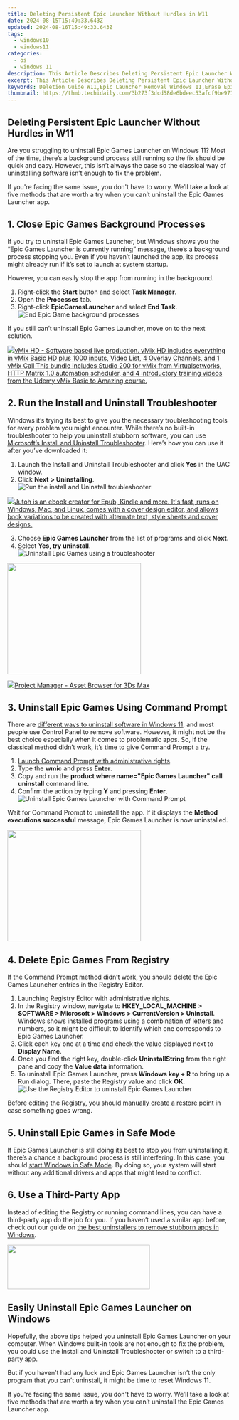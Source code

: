 ```yaml
---
title: Deleting Persistent Epic Launcher Without Hurdles in W11
date: 2024-08-15T15:49:33.643Z
updated: 2024-08-16T15:49:33.643Z
tags:
  - windows10
  - windows11
categories:
  - os
  - windows 11
description: This Article Describes Deleting Persistent Epic Launcher Without Hurdles in W11
excerpt: This Article Describes Deleting Persistent Epic Launcher Without Hurdles in W11
keywords: Deletion Guide W11,Epic Launcher Removal Windows 11,Erase Epic Launcher Easily,Uninstall Epic Launcher W11,Epic Launcher Clearance Tips,Remove Epic Games in W11,Epic Launcher Cleanup W11
thumbnail: https://thmb.techidaily.com/3b273f3dcd58de6bdeec53afcf9be971cffb1887a1cf9aa58c2806ddb93b59d9.jpg
---
```


## Deleting Persistent Epic Launcher Without Hurdles in W11

 Are you struggling to uninstall Epic Games Launcher on Windows 11? Most of the time, there’s a background process still running so the fix should be quick and easy. However, this isn’t always the case so the classical way of uninstalling software isn’t enough to fix the problem.

 If you're facing the same issue, you don't have to worry. We’ll take a look at five methods that are worth a try when you can’t uninstall the Epic Games Launcher app.

## 1\. Close Epic Games Background Processes

 If you try to uninstall Epic Games Launcher, but Windows shows you the “Epic Games Launcher is currently running” message, there’s a background process stopping you. Even if you haven’t launched the app, its process might already run if it’s set to launch at system startup.

 However, you can easily stop the app from running in the background.

1. Right-click the **Start** button and select **Task Manager**.
2. Open the **Processes** tab.
3. Right-click **EpicGamesLauncher** and select **End Task**.  
![End Epic Game background processes](https://static1.makeuseofimages.com/wordpress/wp-content/uploads/2023/06/epic-game-process-1.jpg)

 If you still can’t uninstall Epic Games Launcher, move on to the next solution.

<!-- affiliate ads begin -->
<a href="https://secure.2checkout.com/order/checkout.php?PRODS=4718730&QTY=1&AFFILIATE=108875&CART=1"> <img src="https://secure.avangate.com/images/merchant/ce9a6fb2becc2d235e62b125e9260102/products/copy_vMixCallScreenshot1-large.jpg" border="0">vMix HD - Software based live production. vMix HD includes everything in vMix Basic HD plus 1000 inputs, Video List, 4 Overlay Channels, and 1 vMix Call 
This bundle includes Studio 200 for vMix from Virtualsetworks, HTTP Matrix 1.0 automation scheduler, and 4 introductory training videos from the Udemy vMix Basic to Amazing course. </a>
<!-- affiliate ads end -->
## 2\. Run the Install and Uninstall Troubleshooter

 Windows it’s trying its best to give you the necessary troubleshooting tools for every problem you might encounter. While there’s no built-in troubleshooter to help you uninstall stubborn software, you can use [Microsoft’s Install and Uninstall Troubleshooter](https://support.microsoft.com/en-us/topic/fix-problems-that-block-programs-from-being-installed-or-removed-cca7d1b6-65a9-3d98-426b-e9f927e1eb4d). Here’s how you can use it after you’ve downloaded it:

1. Launch the Install and Uninstall Troubleshooter and click **Yes** in the UAC window.
2. Click **Next** **\> Uninstalling**.  
![Run the install and Uninstall troubleshooter](https://static1.makeuseofimages.com/wordpress/wp-content/uploads/2023/06/troubleshooter-1.jpg)
<!-- affiliate ads begin -->
<a href="https://secure.2checkout.com/order/checkout.php?PRODS=4694919&QTY=1&AFFILIATE=108875&CART=1"><img src="https://secure.avangate.com/images/merchant/bccefcc1b1eee9eca3ae4f5c1a281482/products/jutoh-logo-1200x1600.jpg" border="0">Jutoh is an ebook creator for Epub, Kindle and more. It's fast, runs on Windows, Mac, and Linux, comes with a cover design editor, and allows book variations to be created with alternate text, style sheets and cover designs. </a>
<!-- affiliate ads end -->
3. Choose **Epic Games Launcher** from the list of programs and click **Next**.
4. Select **Yes, try uninstall**.  
![Uninstall Epic Games using a troubleshooter](https://static1.makeuseofimages.com/wordpress/wp-content/uploads/2023/06/troubleshooter-2.jpg)
<!-- affiliate ads begin -->
<a href="https://godlikehost.sjv.io/c/5597632/1920047/21774" target="_top" id="1920047"><img src="//a.impactradius-go.com/display-ad/21774-1920047" border="0" alt="" width="300" height="250"/></a><img height="0" width="0" src="https://imp.pxf.io/i/5597632/1920047/21774" style="position:absolute;visibility:hidden;" border="0" />
<!-- affiliate ads end -->

<!-- affiliate ads begin -->
<a href="https://secure.2checkout.com/order/checkout.php?PRODS=4709458&QTY=1&AFFILIATE=108875&CART=1"><img src="https://3d-kstudio.com/wp-content/uploads/2014/02/Project-Manager-3D-Models-4-800x800.jpg" border="0">Project Manager - Asset Browser for 3Ds Max</a>
<!-- affiliate ads end -->
## 3\. Uninstall Epic Games Using Command Prompt

 There are [different ways to uninstall software in Windows 11](https://www.makeuseof.com/windows-11-different-ways-to-uninstall-software/), and most people use Control Panel to remove software. However, it might not be the best choice especially when it comes to problematic apps. So, if the classical method didn’t work, it’s time to give Command Prompt a try.

1. [Launch Command Prompt with administrative rights](https://www.makeuseof.com/windows-run-command-prompt-admin/).
2. Type the **wmic** and press **Enter**.
3. Copy and run the **product where name="Epic Games Launcher" call uninstall** command line.
4. Confirm the action by typing **Y** and pressing **Enter**.  
![Uninstall Epic Games Launcher with Command Prompt](https://static1.makeuseofimages.com/wordpress/wp-content/uploads/2023/06/uninstall-command-1.jpg)

 Wait for Command Prompt to uninstall the app. If it displays the **Method executions successful** message, Epic Games Launcher is now uninstalled.

<!-- affiliate ads begin -->
<a href="https://united.elfm.net/c/5597632/748964/4704" target="_top" id="748964"><img src="//a.impactradius-go.com/display-ad/4704-748964" border="0" alt="" width="300" height="250"/></a><img height="0" width="0" src="https://united.elfm.net/i/5597632/748964/4704" style="position:absolute;visibility:hidden;" border="0" />
<!-- affiliate ads end -->
## 4\. Delete Epic Games From Registry

 If the Command Prompt method didn’t work, you should delete the Epic Games Launcher entries in the Registry Editor.

1. Launching Registry Editor with administrative rights.
2. In the Registry window, navigate to **HKEY\_LOCAL\_MACHINE > SOFTWARE > Microsoft > Windows > CurrentVersion > Uninstall**. Windows shows installed programs using a combination of letters and numbers, so it might be difficult to identify which one corresponds to Epic Games Launcher.
3. Click each key one at a time and check the value displayed next to **Display Name**.
4. Once you find the right key, double-click **UninstallString** from the right pane and copy the **Value data** information.
5. To uninstall Epic Games Launcher, press **Windows key + R** to bring up a Run dialog. There, paste the Registry value and click **OK**.  
![Use the Registry Editor to uninstall Epic Games Launcher](https://static1.makeuseofimages.com/wordpress/wp-content/uploads/2023/06/uninstall-registry-1.jpg)

 Before editing the Registry, you should [manually create a restore point](https://www.makeuseof.com/windows-11-create-restore-point/) in case something goes wrong.

## 5\. Uninstall Epic Games in Safe Mode

 If Epic Games Launcher is still doing its best to stop you from uninstalling it, there’s a chance a background process is still interfering. In this case, you should [start Windows in Safe Mode](https://www.makeuseof.com/windows-11-boot-safe-mode/). By doing so, your system will start without any additional drivers and apps that might lead to conflict.

## 6\. Use a Third-Party App

 Instead of editing the Registry or running command lines, you can have a third-party app do the job for you. If you haven’t used a similar app before, check out our guide on [the best uninstallers to remove stubborn apps in Windows](https://www.makeuseof.com/windows-11-uninstallers-stubborn-apps/).

<!-- affiliate ads begin -->
<a href="https://proteahair.pxf.io/c/5597632/1983634/23621" target="_top" id="1983634"><img src="//a.impactradius-go.com/display-ad/23621-1983634" border="0" alt="" width="320" height="100"/></a><img height="0" width="0" src="https://imp.pxf.io/i/5597632/1983634/23621" style="position:absolute;visibility:hidden;" border="0" />
<!-- affiliate ads end -->
## Easily Uninstall Epic Games Launcher on Windows

 Hopefully, the above tips helped you uninstall Epic Games Launcher on your computer. When Windows built-in tools are not enough to fix the problem, you could use the Install and Uninstall Troubleshooter or switch to a third-party app.

 But if you haven’t had any luck and Epic Games Launcher isn’t the only program that you can’t uninstall, it might be time to reset Windows 11\.

 If you're facing the same issue, you don't have to worry. We’ll take a look at five methods that are worth a try when you can’t uninstall the Epic Games Launcher app.



<ins class="adsbygoogle"
      style="display:block"
      data-ad-client="ca-pub-7571918770474297"
      data-ad-slot="8358498916"
      data-ad-format="auto"
      data-full-width-responsive="true"></ins>



